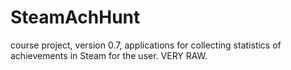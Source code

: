 # SteamAchHunt
 
course project, version 0.7, applications for collecting statistics of achievements in Steam for the user.
VERY RAW.
